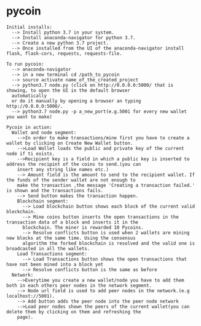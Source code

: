 # pycoin

    Initial installs:
      --> Install python 3.7 in your system.
      --> Install anaconda-navigator for python 3.7.
      --> Create a new python 3.7 project.
      --> Once installed from the UI of the anaconda-navigator install flask, flask-cors, requests, requests-file.
      
    To run pycoin:
      --> anaconda-navigator
      --> in a new terminal cd /path_to_pycoin
      --> source activate name_of_the_created_project
      --> python3.7 node.py (click on http://0.0.0.0:5000/ that is showing, to open the UI in the default browser 
      automatically 
      or do it manually by opening a browser an typing http://0.0.0.0:5000/.
      --> python3.7 node.py -p a_new_port(e.g.5001 for every new wallet you want to make)   
    
    Pycoin in action:
      Wallet and node segment:
        -->In order to make transactions/mine first you have to create a wallet by clicking on Create New Wallet button.
        -->Load Wallet loads the public and private key of the current node if ti exists.
        -->Recipient key is a field in which a public key is inserted to address the recipint of the coins to send.(you can 
        insert any string like names etc.)
        --> Amount field is the amount to send to the recipient wallet. If the funds of the sender wallet are not enough to 
        make the transaction ,the message 'Creating a transaction failed.' is shown and the transactions fails.
        --> Send button makes the transaction happen.
        Blockchain segment:
          --> Load blockchain button shows each block of the current valid blockchain.
          --> Mine coins button inserts the open transactions in the transaction data of a block and inserts it in the 
          blockchain. The miner is rewarded 10 Pycoins.
          --> Resolve conflicts button is used when 2 wallets are mining new blocks at the same time. Using the consensus
          algorithm the forked blockchain is resolved and the valid one is broadcasted in all the wallets.
        Load Transactions segment:
          --> Load Transactions button shows the open transactions that have not been mined into a block yet
          --> Resolve conflicts button is the same as before
      Network:
        -->Everytime you create a new wallet/node you have to add them both in each others peer nodes in the network segment.
        --> Node url field is used to add peer nodes in the network.(e.g localhost://5001).
        --> Add button adds the peer node into the peer node network
        -->Load peer nodes shown the peers of the current wallet(you can delete them by clicking on them and refreshing the 
        page).
